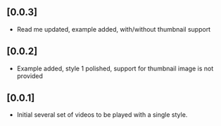 ## [0.0.3]

* Read me updated, example added, with/without thumbnail support

## [0.0.2]

* Example added, style 1 polished, support for thumbnail image is not provided

## [0.0.1]

* Initial several set of videos to be played with a single style.
